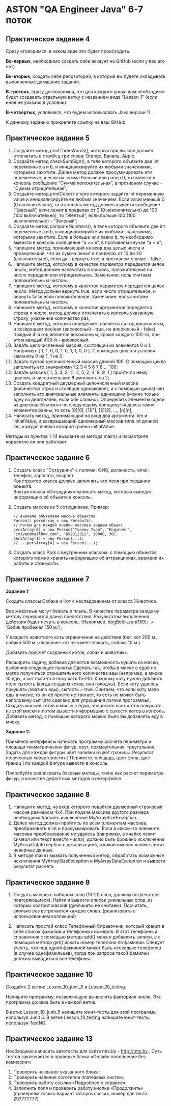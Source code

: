# ASTON "QA Engineer Java" 6-7 поток
## Практическое задание 4
Сразу оговоримся, в каком виде это будет происходить.

__Во-первых__, необходимо создать себе аккаунт на GitHub (если у вас его нет).

__Во-вторых__, создать себе репозиторий, в который вы будете складывать выполненные домашние задания.

__В-третьих__, сразу договоримся, что для каждого урока вам необходимо будет создавать отдельную ветку с названием вида “Lesson_1” (если иное не указано в условии).

__В-четвёртых__, условимся, что будем использовать Java версии 11.

К данному заданию прикрепите ссылку на ваш GitHub.

## Практическое задание 5
1. Создайте метод printThreeWords(), который при вызове должен отпечатать в столбец три слова: Orange, Banana, Apple.
2. Создайте метод checkSumSign(), в теле которого объявите две int переменные a и b, и инициализируйте их любыми значениями, которыми захотите. Далее метод должен просуммировать эти переменные, и если их сумма больше или равна 0, то вывести в консоль сообщение “Сумма положительная”, в противном случае - “Сумма отрицательная”;
3. Создайте метод printColor() в теле которого задайте int переменную value и инициализируйте ее любым значением. Если value меньше 0 (0 включительно), то в консоль метод должен вывести сообщение “Красный”, если лежит в пределах от 0 (0 исключительно) до 100 (100 включительно), то “Желтый”, если больше 100 (100 исключительно) - “Зеленый”;
4. Создайте метод compareNumbers(), в теле которого объявите две int переменные a и b, и инициализируйте их любыми значениями, которыми захотите. Если a больше или равно b, то необходимо вывести в консоль сообщение “a >= b”, в противном случае “a < b”;
5. Напишите метод, принимающий на вход два целых числа и проверяющий, что их сумма лежит в пределах от 10 до 20 (включительно), если да – вернуть true, в противном случае – false.
6. Напишите метод, которому в качестве параметра передается целое число, метод должен напечатать в консоль, положительное ли число передали или отрицательное. Замечание: ноль считаем положительным числом.
7. Напишите метод, которому в качестве параметра передается целое число. Метод должен вернуть true, если число отрицательное, и вернуть false если положительное. Замечание: ноль считаем положительным числом.
8. Напишите метод, которому в качестве аргументов передается строка и число, метод должен отпечатать в консоль указанную строку, указанное количество раз;
9. Напишите метод, который определяет, является ли год високосным, и возвращает boolean (високосный - true, не високосный - false). Каждый 4-й год является високосным, кроме каждого 100-го, при этом каждый 400-й – високосный.
10. Задать целочисленный массив, состоящий из элементов 0 и 1. Например: \[ 1, 1, 0, 0, 1, 0, 1, 1, 0, 0 ]. С помощью цикла и условия заменить 0 на 1, 1 на 0;
11. Задать пустой целочисленный массив длиной 100. С помощью цикла заполнить его значениями 1 2 3 4 5 6 7 8 ... 100;
12. Задать массив \[ 1, 5, 3, 2, 11, 4, 5, 2, 4, 8, 9, 1 ] пройти по нему циклом, и числа меньшие 6 умножить на 2;
13. Создать квадратный двумерный целочисленный массив (количество строк и столбцов одинаковое), и с помощью цикла(-ов) заполнить его диагональные элементы единицами (можно только одну из диагоналей, если обе сложно). Определить элементы одной из диагоналей можно по следующему принципу: индексы таких элементов равны, то есть \[0]\[0], \[1]\[1], \[2]\[2], ..., \[n]\[n];
14. Написать метод, принимающий на вход два аргумента: len и initialValue, и возвращающий одномерный массив типа int длиной len, каждая ячейка которого равна initialValue.

Методы из пунктов 1-14 вызовите из метода main() и посмотрите корректно ли они работают.

## Практическое задание 6
1. Создать класс "Сотрудник" с полями: ФИО, должность, email, телефон, зарплата, возраст.  
   Конструктор класса должен заполнять эти поля при создании объекта.  
   Внутри класса «Сотрудник» написать метод, который выводит информацию об объекте в консоль.


2. Создать массив из 5 сотрудников. Пример:
   ```
   // вначале объявляем массив объектов
   Person[] persArray = new Person[5];
   // потом для каждой ячейки массива задаем объект
   persArray[0] = new Person("Ivanov Ivan", "Engineer", "ivivan@mailbox.com", "892312312", 30000, 30);
   persArray[1] = new Person(...);
   // ...persArray[4] = new Person(...);
   ```

3. Создать класс Park с внутренним классом, с помощью объектов которого можно хранить информацию об аттракционах, времени их работы и стоимости.

## Практическое задание 7
__Задание 1:__

Создать классы Собака и Кот с наследованием от класса Животное.

Все животные могут бежать и плыть. В качестве параметра каждому методу передается длина препятствия. Результатом выполнения действия будет печать в консоль. (Например, dogBobik.run(150); -> 'Бобик пробежал 150 м.');

У каждого животного есть ограничения на действия (бег: кот 200 м., собака 500 м.; плавание: кот не умеет плавать, собака 10 м.).

Добавить подсчет созданных котов, собак и животных.

Расширить задачу, добавив для котов возможность кушать из миски, выполнив следующие пункты:
Сделать так, чтобы в миске с едой не могло получиться отрицательного количества еды (например, в миске 10 еды, а кот пытается покушать 15-20).
Каждому коту нужно добавить поле сытость (когда создаем котов, они голодны). Если коту удалось покушать (хватило еды), сытость = true.
Считаем, что если коту мало еды в миске, то он её просто не трогает, то есть не может быть наполовину сыт (это сделано для упрощения логики программы).
Создать массив котов и миску с едой, попросить всех котов покушать из этой миски и потом вывести информацию о сытости котов в консоль.
Добавить метод, с помощью которого можно было бы добавлять еду в миску.


__Задание 2:__

Применяя интерфейсы написать программу расчета периметра и площади геометрических фигур: круг, прямоугольник, треугольник.
Задать для каждой фигуры цвет заливки и цвет границы.
Результат полученных характеристик [ Периметр, площадь, цвет фона, цвет границ ] по каждой фигуре вывести в консоль.


Попробуйте реализовать базовые методы, такие как расчет периметра фигур, в качестве дефолтных методов в интерфейсе.

## Практическое задание 8
1. Напишите метод, на вход которого подаётся двумерный строковый массив размером 4х4. При подаче массива другого размера необходимо бросить исключение MyArraySizeException.
2. Далее метод должен пройтись по всем элементам массива, преобразовать в int и просуммировать. Если в каком-то элементе массива преобразование не удалось (например, в ячейке лежит символ или текст вместо числа), должно быть брошено исключение MyArrayDataException с детализацией, в какой именно ячейке лежат неверные данные.
3. В методе main() вызвать полученный метод, обработать возможные исключения MyArraySizeException и MyArrayDataException и вывести результат расчета.

## Практическое задание 9
1. Создать массив с набором слов (10-20 слов, должны встречаться повторяющиеся). Найти и вывести список уникальных слов, из которых состоит массив (дубликаты не считаем). Посчитать, сколько раз встречается каждое слово. (реализовать с использованием коллекций)

2. Написать простой класс Телефонный Справочник, который хранит в себе список фамилий и телефонных номеров. В этот телефонный справочник с помощью метода add() можно добавлять записи, а с помощью метода get() искать номер телефона по фамилии. Следует учесть, что под одной фамилией может быть несколько телефонов (в случае однофамильцев), тогда при запросе такой фамилии должны выводиться все телефоны.

## Практическое задание 10
Создайте 2 ветки: Lesson_10_junit_5 и Lesson_10_testng.

Напишите программу, позволяющую вычислить факториал числа. Эта программа должна быть в каждой ветке.

В ветке Lesson_10_junit_5 напишите юнит-тесты для этой программы, используя Junit 5.
В ветке Lesson_10_testng  напишите юнит-тесты, используя TestNG.

## Практическое задание 13
Необходимо написать автотесты для сайта mts.by - http://mts.by  . Суть тестов заключается в проверке блока «Онлайн пополнение без комиссии»:
1. Проверить название указанного блока;
2. Проверить наличие логотипов платёжных систем;
3. Проверить работу ссылки «Подробнее о сервисе»;
4. Заполнить поля и проверить работу кнопки «Продолжить» (проверяем только вариант «Услуги связи», номер для теста 297777777)